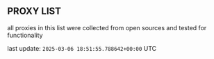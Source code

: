 ## PROXY LIST

all proxies in this list were collected from open sources and tested for functionality

last update: `2025-03-06 18:51:55.788642+00:00` UTC